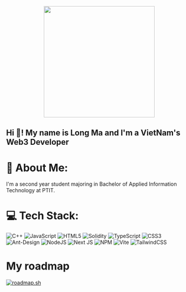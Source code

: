 <div align="center">
  <img height="300" src="https://media.licdn.com/dms/image/v2/C4E12AQF9ddXxzFrCzA/article-cover_image-shrink_600_2000/article-cover_image-shrink_600_2000/0/1646052744426?e=2147483647&v=beta&t=mQkgr0MDwqzawS87DX4vc1YafX48AJC769ZxM59IQmM"  />
</div>

###

<h2 align="left">Hi 👋! My name is Long Ma and I'm a VietNam's Web3 Developer</h2>

# 💫 About Me:
I'm a second year student majoring in Bachelor of Applied Information Technology at PTIT.<br>


# 💻 Tech Stack:
![C++](https://img.shields.io/badge/c++-%2300599C.svg?style=for-the-badge&logo=c%2B%2B&logoColor=white) ![JavaScript](https://img.shields.io/badge/javascript-%23323330.svg?style=for-the-badge&logo=javascript&logoColor=%23F7DF1E) ![HTML5](https://img.shields.io/badge/html5-%23E34F26.svg?style=for-the-badge&logo=html5&logoColor=white) ![Solidity](https://img.shields.io/badge/Solidity-%23363636.svg?style=for-the-badge&logo=solidity&logoColor=white) ![TypeScript](https://img.shields.io/badge/typescript-%23007ACC.svg?style=for-the-badge&logo=typescript&logoColor=white) ![CSS3](https://img.shields.io/badge/css3-%231572B6.svg?style=for-the-badge&logo=css3&logoColor=white) ![Ant-Design](https://img.shields.io/badge/-AntDesign-%230170FE?style=for-the-badge&logo=ant-design&logoColor=white) ![NodeJS](https://img.shields.io/badge/node.js-6DA55F?style=for-the-badge&logo=node.js&logoColor=white) ![Next JS](https://img.shields.io/badge/Next-black?style=for-the-badge&logo=next.js&logoColor=white) ![NPM](https://img.shields.io/badge/NPM-%23CB3837.svg?style=for-the-badge&logo=npm&logoColor=white) ![Vite](https://img.shields.io/badge/vite-%23646CFF.svg?style=for-the-badge&logo=vite&logoColor=white) ![TailwindCSS](https://img.shields.io/badge/tailwindcss-%2338B2AC.svg?style=for-the-badge&logo=tailwind-css&logoColor=white)

###

# My roadmap
[![roadmap.sh](https://roadmap.sh/card/tall/66f952a8c45e253cb0466c10?variant=dark&roadmaps=frontend%2C67b2bd7b98abd86c99d77ab1%2Cblockchain)](https://roadmap.sh)
